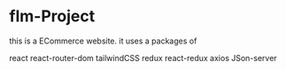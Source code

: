 # flm-Project
this is a ECommerce website.
it uses a packages of 

react 
react-router-dom
tailwindCSS
redux
react-redux
axios
JSon-server

